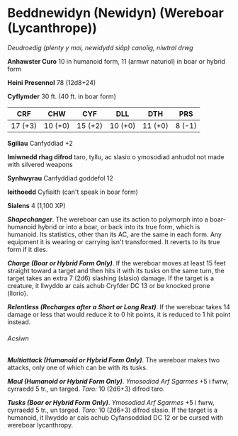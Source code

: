 # Beddnewidyn (Newidyn) (Wereboar (Lycanthrope))

*Deudroedig (plenty y mai, newidydd siâp) canolig, niwtral drwg*

**Anhawster Curo** 10 in humanoid form, 11 (armwr naturiol) in boar or hybrid form

**Heini Presennol** 78 (12d8+24)

**Cyflymder** 30 ft. (40 ft. in boar form)

| CRF     | CHW     | CYF     | DLL     | DTH     | PRS    |
|---------|---------|---------|---------|---------|--------|
| 17 (+3) | 10 (+0) | 15 (+2) | 10 (+0) | 11 (+0) | 8 (-1) |

**Sgiliau** Canfyddiad +2

**Imiwnedd rhag difrod** taro, tyllu, ac slasio o ymosodiad anhudol not made with silvered weapons

**Synhwyrau** Canfyddiad goddefol 12

**Ieithoedd** Cyfiaith (can't speak in boar form)

**Sialens** 4 (1,100 XP)

***Shapechanger***. The wereboar can use its action to polymorph into a boar-humanoid hybrid or into a boar, or back into its true form, which is humanoid. Its statistics, other than its AC, are the same in each form. Any equipment it is wearing or carrying isn't transformed. It reverts to its true form if it dies.

***Charge (Boar or Hybrid Form Only)***. If the wereboar moves at least 15 feet straight toward a target and then hits it with its tusks on the same turn, the target takes an extra 7 (2d6) slashing (slasio) damage. If the target is a creature, it llwyddo ar cais achub Cryfder DC 13 or be knocked prone (llorio).

***Relentless (Recharges after a Short or Long Rest)***. If the wereboar takes 14 damage or less that would reduce it to 0 hit points, it is reduced to 1 hit point instead.

###### Acsiwn

***Multiattack (Humanoid or Hybrid Form Only)***. The wereboar makes two attacks, only one of which can be with its tusks.

***Maul (Humanoid or Hybrid Form Only)***. *Ymosodiad Arf Sgarmes* +5 i fwrw, cyrraedd 5 tr., un targed. *Taro:* 10 (2d6+3) difrod taro.

***Tusks (Boar or Hybrid Form Only)***. *Ymosodiad Arf Sgarmes* +5 i fwrw, cyrraedd 5 tr., un targed. *Taro:* 10 (2d6+3) difrod slasio. If the target is a humanoid, it llwyddo ar cais achub Cyfansoddiad DC 12 or be cursed with wereboar lycanthropy.